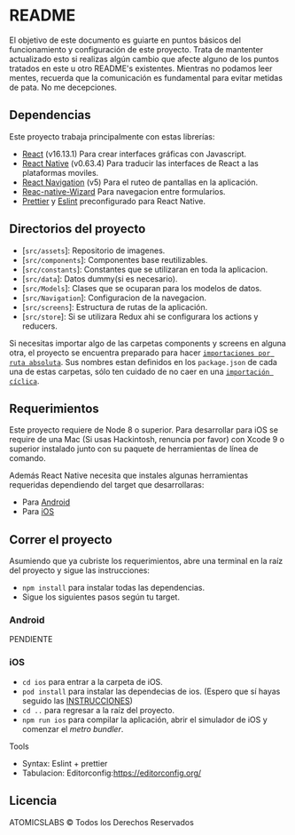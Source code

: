 # README

El objetivo de este documento es guiarte en puntos básicos del funcionamiento y configuración de este proyecto. Trata de mantenter actualizado esto si realizas algún cambio que afecte alguno de los puntos tratados en este u otro README's existentes. Mientras no podamos leer mentes, recuerda que la comunicación es fundamental para evitar metidas de pata. No me decepciones.

## Dependencias

Este proyecto trabaja principalmente con estas librerías:

- [React](https://reactjs.org) (v16.13.1) Para crear interfaces gráficas con Javascript.
- [React Native](https://facebook.github.io/react-native/) (v0.63.4) Para traducir las interfaces de React a las plataformas moviles.
- [React Navigation](https://reactnavigation.org/) (v5) Para el ruteo de pantallas en la aplicación.
- [Reac-native-Wizard](https://www.npmjs.com/package/react-native-wizard) Para navegacion entre formularios.
- [Prettier](https://prettier.io/) y [Eslint](https://eslint.org/) preconfigurado para React Native.

## Directorios del proyecto

- [`src/assets`]: Repositorio de imagenes.
- [`src/components`]: Componentes base reutilizables.
- [`src/constants`]: Constantes que se utilizaran en toda la aplicacion.
- [`src/data`]: Datos dummy(si es necesario).
- [`src/Models`]: Clases que se ocuparan para los modelos de datos.
- [`src/Navigation`]: Configuracion de la navegacion.
- [`src/screens`]: Estructura de rutas de la aplicación.
- [`src/store`]: Si se utilizara Redux ahi se configurara los actions y reducers.

Si necesitas importar algo de las carpetas components y screens en alguna otra, el proyecto se encuentra preparado para hacer [`importaciones por ruta absoluta`](). Sus nombres estan definidos en los `package.json` de cada una de estas carpetas, sólo ten cuidado de no caer en una [`importación cíclica`]().

## Requerimientos

Este proyecto requiere de Node 8 o superior. Para desarrollar para iOS se require de una Mac (Si usas Hackintosh, renuncia por favor) con Xcode 9 o superior instalado junto con su paquete de herramientas de línea de comando.

Además React Native necesita que instales algunas herramientas requeridas dependiendo del target que desarrollaras:

- Para [Android](https://facebook.github.io/react-native/docs/getting-started.html#installing-dependencies-3)
- Para [iOS](https://facebook.github.io/react-native/docs/getting-started.html#installing-dependencies)

## Correr el proyecto

Asumiendo que ya cubriste los requerimientos, abre una terminal en la raíz del proyecto y sigue las instrucciones:

- `npm install` para instalar todas las dependencias.
- Sigue los siguientes pasos según tu target.

### Android

PENDIENTE

### iOS

- `cd ios` para entrar a la carpeta de iOS.
- `pod install` para instalar las dependecias de ios. (Espero que sí hayas seguido las [INSTRUCCIONES](https://facebook.github.io/react-native/docs/getting-started.html#installing-dependencies))
- `cd ..` para regresar a la raíz del proyecto.
- `npm run ios` para compilar la aplicación, abrir el simulador de iOS y comenzar el _metro bundler_.

Tools

- Syntax: Eslint + prettier
- Tabulacion: Editorconfig:https://editorconfig.org/

## Licencia

ATOMICSLABS © Todos los Derechos Reservados

